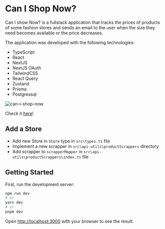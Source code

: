 # Can I Shop Now?

Can I show Now? is a fullstack application that tracks the prices of products of some fashion stores and sends an email to the user when the size they need becomes available or the price decreases.

The application was developed with the following technologies:

- TypeScript
- React
- NextJS
- NextJS OAuth
- TailwindCSS
- React Query
- Zustand
- Prisma
- Postgressql


![can-i-shop-now](https://github.com/marianapatcosta/can-i-shop-now/assets/43031902/d5641bec-7ed9-41fa-b99d-b043458fefeb)


Check it [here](https://can-i-shop-now.vercel.app/)!

## Add a Store

- Add new Store in `Store` type in `src\types.ts` file
- Implement a new scrapper in `src\api-utils\productScrappers` directory
- Add scrapper to `scrapperMapper` in `src\api-utils\productScrappers\index.ts` file

## Getting Started

First, run the development server:

```bash
npm run dev
# or
yarn dev
# or
pnpm dev
```

Open [http://localhost:3000](http://localhost:3000) with your browser to see the result.
